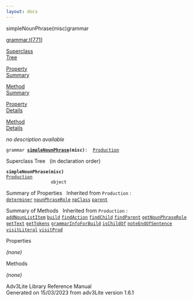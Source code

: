 ```yaml
---
layout: docs
---
```

<span class="title">simpleNounPhrase(misc)</span><span class="type">grammar</span>

[grammar.t](../file/grammar.t.html)\[[771](../source/grammar.t.html#771)\]

[Superclass  
Tree](#_SuperClassTree_)

[Property  
Summary](#_PropSummary_)

[Method  
Summary](#_MethodSummary_)

[Property  
Details](#_Properties_)

[Method  
Details](#_Methods_)



*no description available*

`grammar `**[`simpleNounPhrase`](../object/simpleNounPhrase.html)`(misc)`**` :   `[`Production`](../object/Production.html)



<span id="_SuperClassTree_"></span>



<span class="hdln">Superclass Tree</span>   (in declaration order)



**`simpleNounPhrase(misc)`**  
[`Production`](../object/Production.html)  
`                 object`  
<span id="_PropSummary_"></span>



<span class="hdln">Summary of Properties</span>  
Inherited from `Production` :  
[`determiner`](../object/Production.html#determiner) [`nounPhraseRole`](../object/Production.html#nounPhraseRole) [`npClass`](../object/Production.html#npClass) [`parent`](../object/Production.html#parent)

<span id="_MethodSummary_"></span>



<span class="hdln">Summary of Methods</span>  
Inherited from `Production` :  
[`addNounListItem`](../object/Production.html#addNounListItem) [`build`](../object/Production.html#build) [`findAction`](../object/Production.html#findAction) [`findChild`](../object/Production.html#findChild) [`findParent`](../object/Production.html#findParent) [`getNounPhraseRole`](../object/Production.html#getNounPhraseRole) [`getText`](../object/Production.html#getText) [`getTokens`](../object/Production.html#getTokens) [`grammarInfoForBuild`](../object/Production.html#grammarInfoForBuild) [`isChildOf`](../object/Production.html#isChildOf) [`noteEndOfSentence`](../object/Production.html#noteEndOfSentence) [`visitLiteral`](../object/Production.html#visitLiteral) [`visitProd`](../object/Production.html#visitProd)

<span id="_Properties_"></span>



<span class="hdln">Properties</span>  



*(none)* <span id="_Methods_"></span>



<span class="hdln">Methods</span>  



*(none)*



Adv3Lite Library Reference Manual  
Generated on 15/03/2023 from adv3Lite version 1.6.1


